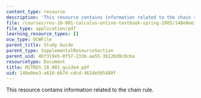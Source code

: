 ```yaml
---
content_type: resource
description: 'This resource contains information related to the chain rule. '
file: /courses/res-18-001-calculus-online-textbook-spring-2005/148e0ee3a6106b7dcdcd462de505480f_MITRES_18_001_guide4.pdf
file_type: application/pdf
learning_resource_types: []
ocw_type: OCWFile
parent_title: Study Guide
parent_type: SupplementalResourceSection
parent_uid: 4bf319e5-0f57-233b-aa55-3b126d0c8c6a
resourcetype: Document
title: MITRES_18_001_guide4.pdf
uid: 148e0ee3-a610-6b7d-cdcd-462de505480f
---
```

This resource contains information related to the chain rule. 


